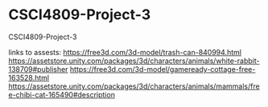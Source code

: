# CSCI4809-Project-3
 CSCI4809-Project-3

links to assests:
https://free3d.com/3d-model/trash-can-840994.html
https://assetstore.unity.com/packages/3d/characters/animals/white-rabbit-138709#publisher
https://free3d.com/3d-model/gameready-cottage-free-163528.html
https://assetstore.unity.com/packages/3d/characters/animals/mammals/free-chibi-cat-165490#description
